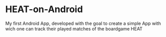 # HEAT-on-Android
My first Android App, developed with the goal to create a simple App with wich one can track their played matches of the boardgame HEAT

